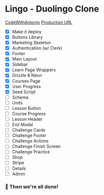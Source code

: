 # Lingo - Duolingo Clone

[CodeWithAntonio](https://youtu.be/dP75Khfy4s4?si=f0HnjVI9nZry7gz8)
[Production URL](https://lingo-teal.vercel.app)

- [x] Make it deploy
- [x] Buttons Library
- [x] Marketing Skeleton
- [x] Authentication (w/ Clerk)
- [x] Footer
- [x] Main Layout
- [x] Sidebar
- [x] Learn Page Wrappers
- [x] Drizzle & Neon
- [x] Courses Page
- [x] User Progress
- [x] Seed Script
- [ ] Schema
- [ ] Units
- [ ] Lesson Button
- [ ] Course Progress
- [ ] Lesson Header
- [ ] Exit Modal
- [ ] Challenge Cards
- [ ] Challenge Footer
- [ ] Challenge Actions
- [ ] Challenge Finish Screen
- [ ] Challenge Practice
- [ ] Shop
- [ ] Stripe
- [ ] Details
- [ ] Admin

### 🥳 Then we're all done!
